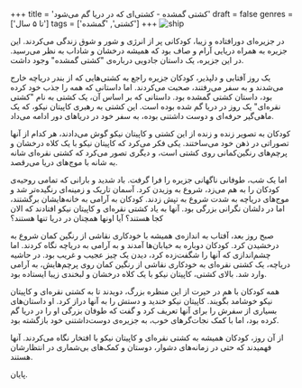 +++
title = 'کشتی گمشده - کشتی‌ای که در دریا گم می‌شود'
draft = false
genres = ['تا ۵ سال']
tags = ['کشتی', 'گمشده']
+++
![ship](/30.Ship.jpg)

در جزیره‌ای دورافتاده و زیبا، کودکانی پر از انرژی و شور و شوق زندگی می‌کردند. این جزیره به همراه دریایی آرام و صاف بود که همیشه درخشان و شاداب به نظر می‌رسید. در این جزیره، یک داستان جادویی درباره‌ی "کشتی گمشده" وجود داشت.

یک روز آفتابی و دلپذیر، کودکان جزیره راجع به کشتی‌هایی که از بندر دریاچه خارج می‌شدند و به سفر می‌رفتند، صحبت می‌کردند. اما داستانی که همه را جذب خود کرده بود، داستان کشتی گمشده بود. داستانی که بر اساس آن، یک کشتی به نام "کشتی نقره‌ای" یک روز در دریا گم شده بوده است. این کشتی به رهبری کاپیتان نیکو، که یک ماهی‌گیر حرفه‌ای و دوست داشتنی بوده، به سفر خود در دریاهای دور ادامه می‌داد.

کودکان به تصویر زنده و زنده از این کشتی و کاپیتان نیکو گوش می‌دادند، هر کدام از آنها تصوراتی در ذهن خود می‌ساختند. یکی فکر می‌کرد که کاپیتان نیکو با یک کلاه درخشان و پرچم‌های رنگین‌کمانی روی کشتی است، و دیگری تصور می‌کرد که کشتی نقره‌ای شانه به شانه با موج‌های دریا می‌رقصد.

اما یک شب، طوفانی ناگهانی جزیره را فرا گرفت. باد شدید و بارانی که تمامی روحیه‌ی کودکان را به هم می‌زد، شروع به وزیدن کرد. آسمان تاریک و زمینه‌ای رنگیده‌تر شد و موج‌های دریاچه به شدت شروع به تپش زدند. کودکان به آرامی به خانه‌هایشان برگشتند، اما در دلشان نگرانی بزرگی بود. آنها به یاد کشتی نقره‌ای و کاپیتان نیکو افتادند که الان کجا هستند؟ آیا اونها همچنان در دریا تنها هستند؟

صبح روز بعد، آفتاب به اندازه‌ی همیشه با خودکاری نقاشی از رنگین کمان شروع به درخشیدن کرد. کودکان دوباره به خیابان‌ها آمدند و به آرامی به دریاچه نگاه کردند. اما چشم‌اندازی که آنها را شگفت‌زده کرد، دیدن یک چیز عجیب و غریب بود. در حاشیه دریاچه، یک کشتی نقره‌ای به خودکاری نقاشی از رنگین کمان روی پرچم‌هایش، به آرامی وارد شد. بالای کشتی، کاپیتان نیکو با یک کلاه درخشان و لبخندی زیبا ایستاده بود.

همه کودکان با هم در حیرت از این منظره بزرگ، دویدند تا به کشتی نقره‌ای و کاپیتان نیکو خوشامد بگویند. کاپیتان نیکو خندید و دستش را به آنها دراز کرد. او داستان‌های بسیاری از سفرش را برای آنها تعریف کرد و گفت که طوفان بزرگی او را در دریا گم کرده بود، اما با کمک نجات‌گرهای خوب، به جزیره‌ی دوست‌داشتنی خود بازگشته بود.

از آن روز، کودکان همیشه به کشتی نقره‌ای و کاپیتان نیکو با افتخار نگاه می‌کردند. آنها فهمیدند که حتی در زمانه‌های دشوار، دوستان و کمک‌های بی‌شماری در انتظارشان هستند.

پایان.